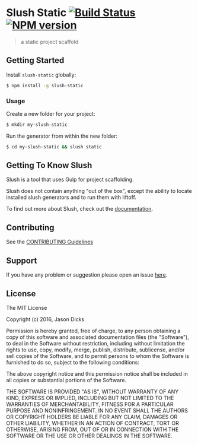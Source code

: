 # Slush Static [![Build Status](https://secure.travis-ci.org/jdicks/slush-static.png?branch=master)](https://travis-ci.org/jdicks/slush-static) [![NPM version](https://badge-me.herokuapp.com/api/npm/slush-static.png)](http://badges.enytc.com/for/npm/slush-static)

> a static project scaffold


## Getting Started

Install `slush-static` globally:

```bash
$ npm install -g slush-static
```

### Usage

Create a new folder for your project:

```bash
$ mkdir my-slush-static
```

Run the generator from within the new folder:

```bash
$ cd my-slush-static && slush static
```

## Getting To Know Slush

Slush is a tool that uses Gulp for project scaffolding.

Slush does not contain anything "out of the box", except the ability to locate installed slush generators and to run them with liftoff.

To find out more about Slush, check out the [documentation](https://github.com/slushjs/slush).

## Contributing

See the [CONTRIBUTING Guidelines](https://github.com/jdicks/slush-static/blob/master/CONTRIBUTING.md)

## Support
If you have any problem or suggestion please open an issue [here](https://github.com/jdicks/slush-static/issues).

## License

The MIT License

Copyright (c) 2016, Jason Dicks

Permission is hereby granted, free of charge, to any person
obtaining a copy of this software and associated documentation
files (the "Software"), to deal in the Software without
restriction, including without limitation the rights to use,
copy, modify, merge, publish, distribute, sublicense, and/or sell
copies of the Software, and to permit persons to whom the
Software is furnished to do so, subject to the following
conditions:

The above copyright notice and this permission notice shall be
included in all copies or substantial portions of the Software.

THE SOFTWARE IS PROVIDED "AS IS", WITHOUT WARRANTY OF ANY KIND,
EXPRESS OR IMPLIED, INCLUDING BUT NOT LIMITED TO THE WARRANTIES
OF MERCHANTABILITY, FITNESS FOR A PARTICULAR PURPOSE AND
NONINFRINGEMENT. IN NO EVENT SHALL THE AUTHORS OR COPYRIGHT
HOLDERS BE LIABLE FOR ANY CLAIM, DAMAGES OR OTHER LIABILITY,
WHETHER IN AN ACTION OF CONTRACT, TORT OR OTHERWISE, ARISING
FROM, OUT OF OR IN CONNECTION WITH THE SOFTWARE OR THE USE OR
OTHER DEALINGS IN THE SOFTWARE.

